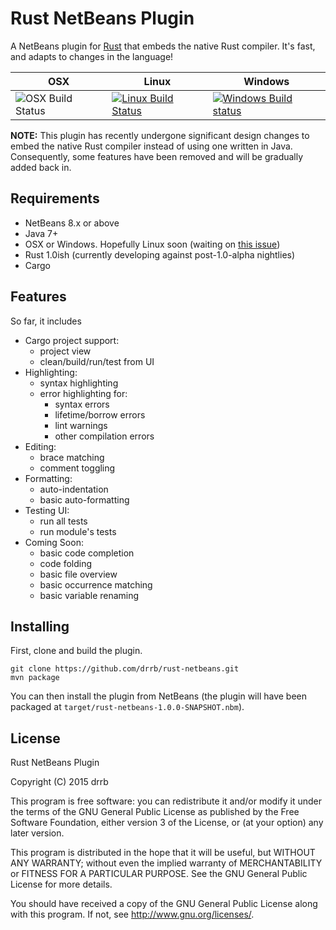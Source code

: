 # Rust NetBeans Plugin

A NetBeans plugin for [Rust](http://www.rust-lang.org) that embeds the native
Rust compiler. It's fast, and adapts to changes in the language!

| OSX | Linux | Windows |
| --- | ----- | ------- |
| ![OSX Build Status](https://img.shields.io/badge/build-passing%20on%20my%20laptop-brightgreen.svg) | [![Linux Build Status](https://travis-ci.org/drrb/rust-netbeans.svg?branch=master)](https://travis-ci.org/drrb/rust-netbeans) | [![Windows Build status](https://ci.appveyor.com/api/projects/status/ae0ci8qvmh5pawi1/branch/master?svg=true)](https://ci.appveyor.com/project/drrb/rust-netbeans/branch/master) |

**NOTE:** This plugin has recently undergone significant design changes to
embed the native Rust compiler instead of using one written in Java.
Consequently, some features have been removed and will be gradually added back
in.

## Requirements

* NetBeans 8.x or above
* Java 7+
* OSX or Windows. Hopefully Linux soon (waiting on [this issue](https://github.com/rust-lang/rust/issues/22528))
* Rust 1.0ish (currently developing against post-1.0-alpha nightlies)
* Cargo

## Features

So far, it includes

* Cargo project support:
    * project view
    * clean/build/run/test from UI
* Highlighting:
    * syntax highlighting
    * error highlighting for:
        * syntax errors
        * lifetime/borrow errors
        * lint warnings
        * other compilation errors
* Editing:
    * brace matching
    * comment toggling
* Formatting:
    * auto-indentation
    * basic auto-formatting
* Testing UI:
    * run all tests
    * run module's tests
* Coming Soon:
    * basic code completion
    * code folding
    * basic file overview
    * basic occurrence matching
    * basic variable renaming

## Installing

First, clone and build the plugin.

```console
git clone https://github.com/drrb/rust-netbeans.git
mvn package
```

You can then install the plugin from NetBeans (the plugin will have been packaged at `target/rust-netbeans-1.0.0-SNAPSHOT.nbm`).

## License

Rust NetBeans Plugin

Copyright (C) 2015 drrb

This program is free software: you can redistribute it and/or modify
it under the terms of the GNU General Public License as published by
the Free Software Foundation, either version 3 of the License, or
(at your option) any later version.

This program is distributed in the hope that it will be useful,
but WITHOUT ANY WARRANTY; without even the implied warranty of
MERCHANTABILITY or FITNESS FOR A PARTICULAR PURPOSE.  See the
GNU General Public License for more details.

You should have received a copy of the GNU General Public License
along with this program.  If not, see <http://www.gnu.org/licenses/>.
